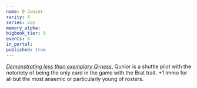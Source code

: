 ```yaml
---
name: Q Junior
rarity: 4
series: voy
memory_alpha:
bigbook_tier: 9
events: 4
in_portal:
published: true
---
```


[_Demonstrating less than exemplary Q-ness_](https://www.youtube.com/watch?v=i4FGvMdhG80), Qunior is a shuttle pilot with the notoriety of being the only card in the game with the Brat trait. +1 Immo for all but the most anaemic or particularly young of rosters.
